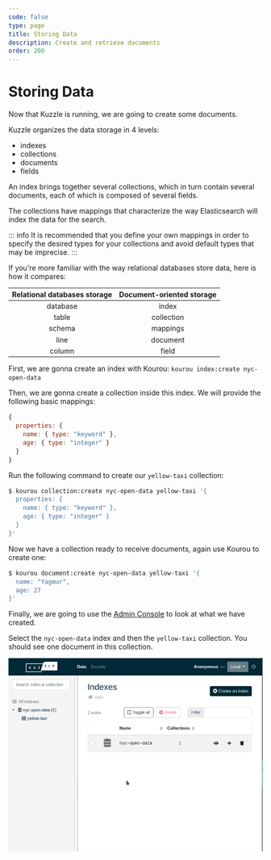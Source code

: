 ```yaml
---
code: false
type: page
title: Storing Data
description: Create and retrieve documents
order: 200
---
```


# Storing Data

Now that Kuzzle is running, we are going to create some documents.

Kuzzle organizes the data storage in 4 levels: 
  - indexes
  - collections
  - documents
  - fields

An index brings together several collections, which in turn contain several documents, each of which is composed of several fields.

The collections have mappings that characterize the way Elasticsearch will index the data for the search.

::: info
It is recommended that you define your own mappings in order to specify the desired types for your collections and avoid default types that may be imprecise.
:::

If you're more familiar with the way relational databases store data, here is how it compares:

| Relational databases storage | Document-oriented storage |
| :--------------------------: | :-----------------------: |
| database                     | index                     |
| table                        | collection                |
| schema                       | mappings                  |
| line                         | document                  |
| column                       | field                     |

First, we are gonna create an index with Kourou: `kourou index:create nyc-open-data`

Then, we are gonna create a collection inside this index. We will provide the following basic mappings:

```js
{
  properties: {
    name: { type: "keyword" },
    age: { type: "integer" }
  }
}
```

Run the following command to create our `yellow-taxi` collection: 

```bash
$ kourou collection:create nyc-open-data yellow-taxi '{
  properties: {
    name: { type: "keyword" },
    age: { type: "integer" }
  }
}'
```

Now we have a collection ready to receive documents, again use Kourou to create one:

```bash
$ kourou document:create nyc-open-data yellow-taxi '{
  name: "Yagmur",
  age: 27
}'
```

Finally, we are going to use the [Admin Console](http://console.kuzzle.io) to look at what we have created.

Select the `nyc-open-data` index and then the `yellow-taxi` collection. You should see one document in this collection.

![admin console show document](./admin-console-show-document.gif)
